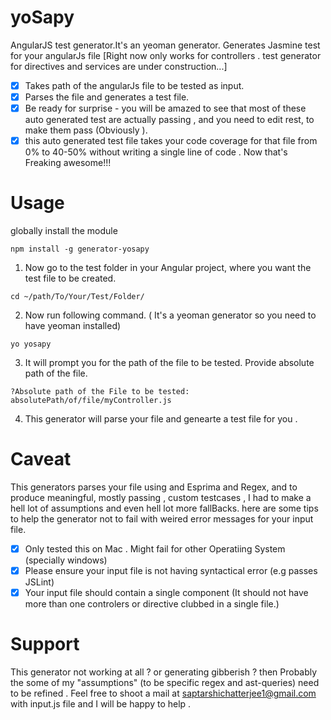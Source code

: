 # yoSapy
AngularJS test generator.It's an yeoman generator. Generates Jasmine test for your angularJs file [Right now only works for controllers . test generator for directives and services are under construction...]

- [x] Takes path of the angularJs file to be tested as input.
- [x] Parses the file and generates a test file.
- [x] Be ready for surprise - you will be amazed to see that most of these auto generated test are actually passing , 
  and you need to edit rest, to make them pass (Obviously ).
- [x] this auto generated test file takes your code coverage for that file from 0% to 40-50% without writing a single line of code . Now that's Freaking awesome!!!

# Usage
globally install the module 
```
npm install -g generator-yosapy
````
1) Now go to the test folder in your Angular project, where you want the test file to be created. 
````
cd ~/path/To/Your/Test/Folder/
`````
2) Now run following command. ( It's a yeoman generator so you need to have yeoman installed)
```
yo yosapy
```
3) It will prompt you for the path of the file to be tested. Provide absolute path of the file.
  ```
  ?Absolute path of the File to be tested: absolutePath/of/file/myController.js
  ```
4) This generator will parse your file and genearte a test file for you .

# Caveat

This generators parses your file using and Esprima and Regex, and to produce meaningful, mostly passing , custom testcases , I had to make a hell lot of assumptions and even hell lot more fallBacks. here are some tips to help the generator not to fail with weired error messages for your input file.

- [x] Only tested this on Mac . Might fail for other Operatiing System (specially windows)
- [x] Please ensure your input file is not having syntactical error (e.g passes JSLint)
- [x] Your input file should contain a single component (It should not have more than one controlers or directive clubbed in a single file.)

# Support

This generator not working at all ? or generating gibberish ? then Probably the some of my "assumptions" (to be specific regex and ast-queries) need to be refined . Feel free to shoot a mail at saptarshichatterjee1@gmail.com with input.js file and I will be happy to help .



